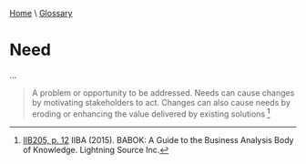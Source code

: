 [Home](../../index.html) \ [Glossary](glossary.html)

# Need

...  

> A problem or opportunity to be addressed.
> Needs can cause changes by motivating stakeholders to act. Changes can also cause needs by eroding or enhancing the value delivered by existing solutions [^1]  

[^1]: [IIB205, p. 12](../references/books/Babok-A-Guide-to-the-Business-Analysis-Body-of-Knowledge.html) IIBA (2015). BABOK: A Guide to the Business Analysis Body of Knowledge. Lightning Source Inc.
